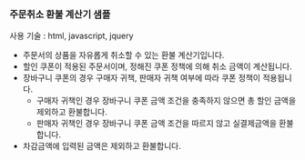 ### 주문취소 환불 계산기 샘플

사용 기술 : html, javascript, jquery

- 주문서의 상품을 자유롭게 취소할 수 있는 환불 계산기입니다.
- 할인 쿠폰이 적용된 주문서이며, 정해진 쿠폰 정책에 의해 취소 금액이 계산됩니다.
- 장바구니 쿠폰의 경우 구매자 귀책, 판매자 귀책 여부에 따라 쿠폰 정책이 적용됩니다.
  - 구매자 귀책인 경우 장바구니 쿠폰 금액 조건을 충족하지 않으면 총 할인 금액을 제외하고 환불합니다.
  - 판매자 귀책인 경우 장바구니 쿠폰 금액 조건을 따르지 않고 실결제금액을 환불합니다.
- 차감금액에 입력된 금액은 제외하고 환불합니다.
